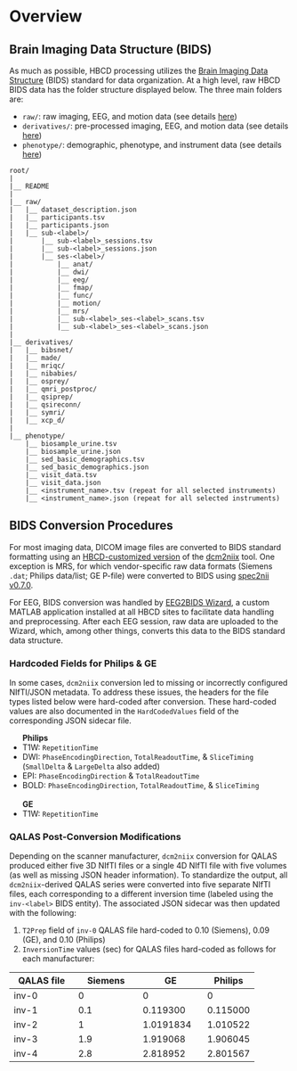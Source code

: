 # Overview

## Brain Imaging Data Structure (BIDS)
As much as possible, HBCD processing utilizes the [Brain Imaging Data Structure](https://bids-specification.readthedocs.io/en/stable/) (BIDS) standard for data organization. At a high level, raw HBCD BIDS data has the folder structure displayed below. The three main folders are:

- `raw/`: raw imaging, EEG, and motion data (see details [here](imaging.md))
- `derivatives/`: pre-processed imaging, EEG, and motion data (see details [here](derivatives.md))
- `phenotype/`: demographic, phenotype, and instrument data (see details [here](phenotypes.md))

```
root/
|
|__ README
|
|__ raw/ 
|   |__ dataset_description.json
|   |__ participants.tsv
|   |__ participants.json 
|   |__ sub-<label>/
|       |__ sub-<label>_sessions.tsv
|       |__ sub-<label>_sessions.json
|       |__ ses-<label>/
|           |__ anat/
|           |__ dwi/
|           |__ eeg/
|           |__ fmap/
|           |__ func/
|           |__ motion/
|           |__ mrs/
|           |__ sub-<label>_ses-<label>_scans.tsv
|           |__ sub-<label>_ses-<label>_scans.json
|
|__ derivatives/ 
|   |__ bibsnet/
|   |__ made/
|   |__ mriqc/
|   |__ nibabies/
|   |__ osprey/
|   |__ qmri_postproc/
|   |__ qsiprep/
|   |__ qsireconn/
|   |__ symri/
|   |__ xcp_d/
|   
|__ phenotype/
    |__ biosample_urine.tsv
    |__ biosample_urine.json
    |__ sed_basic_demographics.tsv
    |__ sed_basic_demographics.json
    |__ visit_data.tsv
    |__ visit_data.json
    |__ <instrument_name>.tsv (repeat for all selected instruments)
    |__ <instrument_name>.json (repeat for all selected instruments)
```

## BIDS Conversion Procedures
For most imaging data, DICOM image files are converted to BIDS standard formatting using an [HBCD-customized version](https://github.com/rordenlab/dcm2niix/tree/c5caaa9f858b704b61d3ff4a7989282922dd712e) of the [dcm2niix](https://github.com/rordenlab/dcm2niix) tool. One exception is MRS, for which vendor-specific raw data formats (Siemens `.dat`; Philips data/list; GE P-file) were converted to BIDS using [spec2nii v0.7.0](https://github.com/wtclarke/spec2nii). 

For EEG, BIDS conversion  was handled by [EEG2BIDS Wizard](https://github.com/aces/eeg2bids), a custom MATLAB application installed at all HBCD sites to facilitate data handling and preprocessing. After each EEG session, raw data are uploaded to the Wizard, which, among other things, converts this data to the BIDS standard data structure.

### Hardcoded Fields for Philips & GE
In some cases, `dcm2niix` conversion led to missing or incorrectly configured NIfTI/JSON metadata. To address these issues, the headers for the file types listed below were hard-coded after conversion. These hard-coded values are also documented in the `HardCodedValues` field of the corresponding JSON sidecar file.

<ul>
<b>Philips</b>
<li>T1W: <code>RepetitionTime</code></li>
<li>DWI: <code>PhaseEncodingDirection</code>, <code>TotalReadoutTime</code>, & <code>SliceTiming</code> (<code>SmallDelta</code> & <code>LargeDelta</code> also added)</li>
<li>EPI: <code>PhaseEncodingDirection</code> & <code>TotalReadoutTime</code></li>
<li>BOLD:	<code>PhaseEncodingDirection</code>, <code>TotalReadoutTime</code>, & <code>SliceTiming</code></li>
<br>
<b>GE</b>
<li>T1W: <code>RepetitionTime</code></li>
</ul>

### QALAS Post-Conversion Modifications
Depending on the scanner manufacturer, `dcm2niix` conversion for QALAS produced either five 3D NIfTI files or a single 4D NIfTI file with five volumes (as well as missing JSON header information). To standardize the output, all `dcm2niix`-derived QALAS series were converted into five separate NIfTI files, each corresponding to a different inversion time (labeled using the `inv-<label>` BIDS entity). The associated JSON sidecar was then updated with the following:

1. `T2Prep` field of `inv-0` QALAS file hard-coded to 0.10 (Siemens), 0.09 (GE), and 0.10 (Philips)
2. `InversionTime` values (sec) for QALAS files hard-coded as follows for each manufacturer:

<table>
  <tr>
  <th width="100">QALAS file</th>
  <th width="100">Siemens</th>
  <th width="100">GE</th>
  <th>Philips</th>
  </tr>
  <tbody>
    <tr>
    <td>inv-0</td>
    <td>0</td>
    <td>0</td>
    <td>0</td>
    </tr>
    <tr>
    <td>inv-1</td>
    <td>0.1</td>
    <td>0.119300</td>
    <td>0.115000</td>
    </tr>
    <tr>
    <td>inv-2</td>
    <td>1</td>
    <td>1.0191834</td>
    <td>1.010522</td>
    </tr>
    <tr>
    <td>inv-3</td>
    <td>1.9</td>
    <td>1.919068</td>
    <td>1.906045</td>
    </tr>
    <tr>
    <td>inv-4</td>
    <td>2.8</td>
    <td>2.818952</td>
    <td>2.801567</td>
    </tr>
  </tbody>
</table>

